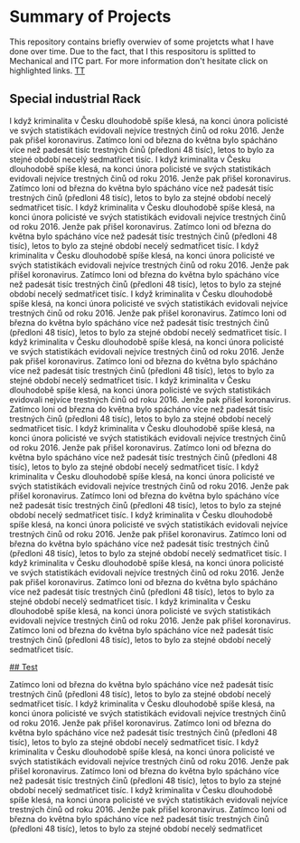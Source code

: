 # Summary of Projects
This repository contains briefly overwiev of some projetcts what I have done over time. Due to the fact, that I  this respositoru is splitted to Mechanical and ITC part. For more information don't hesitate click on highlighted links. [TT](https://github.com/StingrayCZ/Summary-of-my-effort#markdown-header-my-paragraph-title) 



## Special industrial Rack

I když kriminalita v Česku dlouhodobě spíše klesá, na konci února policisté ve svých statistikách evidovali nejvíce trestných činů od roku 2016. Jenže pak přišel koronavirus. Zatímco loni od března do května bylo spácháno více než padesát tisíc trestných činů (předloni 48 tisíc), letos to bylo za stejné období necelý sedmatřicet tisíc. I když kriminalita v Česku dlouhodobě spíše klesá, na konci února policisté ve svých statistikách evidovali nejvíce trestných činů od roku 2016. Jenže pak přišel koronavirus. Zatímco loni od března do května bylo spácháno více než padesát tisíc trestných činů (předloni 48 tisíc), letos to bylo za stejné období necelý sedmatřicet tisíc. I když kriminalita v Česku dlouhodobě spíše klesá, na konci února policisté ve svých statistikách evidovali nejvíce trestných činů od roku 2016. Jenže pak přišel koronavirus. Zatímco loni od března do května bylo spácháno více než padesát tisíc trestných činů (předloni 48 tisíc), letos to bylo za stejné období necelý sedmatřicet tisíc. I když kriminalita v Česku dlouhodobě spíše klesá, na konci února policisté ve svých statistikách evidovali nejvíce trestných činů od roku 2016. Jenže pak přišel koronavirus. Zatímco loni od března do května bylo spácháno více než padesát tisíc trestných činů (předloni 48 tisíc), letos to bylo za stejné období necelý sedmatřicet tisíc. I když kriminalita v Česku dlouhodobě spíše klesá, na konci února policisté ve svých statistikách evidovali nejvíce trestných činů od roku 2016. Jenže pak přišel koronavirus. Zatímco loni od března do května bylo spácháno více než padesát tisíc trestných činů (předloni 48 tisíc), letos to bylo za stejné období necelý sedmatřicet tisíc. I když kriminalita v Česku dlouhodobě spíše klesá, na konci února policisté ve svých statistikách evidovali nejvíce trestných činů od roku 2016. Jenže pak přišel koronavirus. Zatímco loni od března do května bylo spácháno více než padesát tisíc trestných činů (předloni 48 tisíc), letos to bylo za stejné období necelý sedmatřicet tisíc. I když kriminalita v Česku dlouhodobě spíše klesá, na konci února policisté ve svých statistikách evidovali nejvíce trestných činů od roku 2016. Jenže pak přišel koronavirus. Zatímco loni od března do května bylo spácháno více než padesát tisíc trestných činů (předloni 48 tisíc), letos to bylo za stejné období necelý sedmatřicet tisíc. I když kriminalita v Česku dlouhodobě spíše klesá, na konci února policisté ve svých statistikách evidovali nejvíce trestných činů od roku 2016. Jenže pak přišel koronavirus. Zatímco loni od března do května bylo spácháno více než padesát tisíc trestných činů (předloni 48 tisíc), letos to bylo za stejné období necelý sedmatřicet tisíc. I když kriminalita v Česku dlouhodobě spíše klesá, na konci února policisté ve svých statistikách evidovali nejvíce trestných činů od roku 2016. Jenže pak přišel koronavirus. Zatímco loni od března do května bylo spácháno více než padesát tisíc trestných činů (předloni 48 tisíc), letos to bylo za stejné období necelý sedmatřicet tisíc. I když kriminalita v Česku dlouhodobě spíše klesá, na konci února policisté ve svých statistikách evidovali nejvíce trestných činů od roku 2016. Jenže pak přišel koronavirus. Zatímco loni od března do května bylo spácháno více než padesát tisíc trestných činů (předloni 48 tisíc), letos to bylo za stejné období necelý sedmatřicet tisíc. I když kriminalita v Česku dlouhodobě spíše klesá, na konci února policisté ve svých statistikách evidovali nejvíce trestných činů od roku 2016. Jenže pak přišel koronavirus. Zatímco loni od března do května bylo spácháno více než padesát tisíc trestných činů (předloni 48 tisíc), letos to bylo za stejné období necelý sedmatřicet tisíc. I když kriminalita v Česku dlouhodobě spíše klesá, na konci února policisté ve svých statistikách evidovali nejvíce trestných činů od roku 2016. Jenže pak přišel koronavirus. Zatímco loni od března do května bylo spácháno více než padesát tisíc trestných činů (předloni 48 tisíc), letos to bylo za stejné období necelý sedmatřicet tisíc.

[## Test](#markdown-header-my-paragraph-title)

Zatímco loni od března do května bylo spácháno více než padesát tisíc trestných činů (předloni 48 tisíc), letos to bylo za stejné období necelý sedmatřicet tisíc. I když kriminalita v Česku dlouhodobě spíše klesá, na konci února policisté ve svých statistikách evidovali nejvíce trestných činů od roku 2016. Jenže pak přišel koronavirus. Zatímco loni od března do května bylo spácháno více než padesát tisíc trestných činů (předloni 48 tisíc), letos to bylo za stejné období necelý sedmatřicet tisíc. I když kriminalita v Česku dlouhodobě spíše klesá, na konci února policisté ve svých statistikách evidovali nejvíce trestných činů od roku 2016. Jenže pak přišel koronavirus. Zatímco loni od března do května bylo spácháno více než padesát tisíc trestných činů (předloni 48 tisíc), letos to bylo za stejné období necelý sedmatřicet tisíc. I když kriminalita v Česku dlouhodobě spíše klesá, na konci února policisté ve svých statistikách evidovali nejvíce trestných činů od roku 2016. Jenže pak přišel koronavirus. Zatímco loni od března do května bylo spácháno více než padesát tisíc trestných činů (předloni 48 tisíc), letos to bylo za stejné období necelý sedmatřicet 
